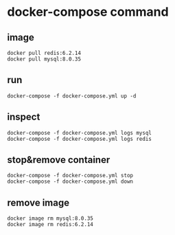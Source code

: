 # docker-compose command

## image
```
docker pull redis:6.2.14
docker pull mysql:8.0.35
```

## run
```
docker-compose -f docker-compose.yml up -d
```

## inspect
```
docker-compose -f docker-compose.yml logs mysql
docker-compose -f docker-compose.yml logs redis
```

## stop&remove container
```
docker-compose -f docker-compose.yml stop
docker-compose -f docker-compose.yml down
```

## remove image
```
docker image rm mysql:8.0.35
docker image rm redis:6.2.14
```